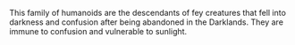 This family of humanoids are the descendants of fey creatures that fell into darkness and confusion after being abandoned in the Darklands. They are immune to confusion and vulnerable to sunlight.